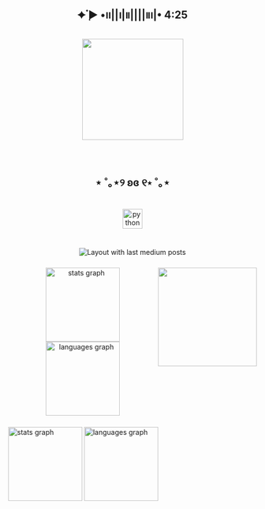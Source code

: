 <br clear="both">

<h2 align="center">✦ ๋࣭▶︎ •၊၊||၊|။||||။‌‌‌‌‌၊|• 4:25</h2>

###

<div align="center">
  <img height="205" src="https://i.pinimg.com/564x/7c/83/af/7c83af91aa32b3665f023f653c942377.jpg"  />
</div>

###

<br clear="both">

<h2 align="center">⋆ ˚｡⋆୨ ʚɞ ୧⋆ ˚｡⋆</h2>

###

<br clear="both">

<div align="center">
  <img src="https://cdn.jsdelivr.net/gh/devicons/devicon/icons/python/python-original.svg" height="40" alt="python logo"  />
</div>

###

<br clear="both">

<div align="center">
  <img src="https://github-read-medium-git-main.pahlevikun.vercel.app/latest?limit=4" alt="Layout with last medium posts"  />
</div>

###

<img align="right" height="200" src="https://i.pinimg.com/originals/a1/38/fe/a138fe4766e0ed99e1a221168ca3f180.gif"  />

###

<div align="center">
  <img src="https://github-readme-stats.vercel.app/api?username=sirius-sync&hide_title=false&hide_rank=false&show_icons=true&include_all_commits=true&count_private=true&disable_animations=false&theme=dracula&locale=en&hide_border=false&order=1" height="150" alt="stats graph"  />
  <img src="https://github-readme-stats.vercel.app/api/top-langs?username=sirius-sync&locale=en&hide_title=false&layout=compact&card_width=320&langs_count=5&theme=dracula&hide_border=false&order=2" height="150" alt="languages graph"  />
</div>

###
  <img src="https://github-readme-stats.vercel.app/api?username=sirius-sync&hide_title=false&hide_rank=false&show_icons=true&include_all_commits=true&count_private=true&disable_animations=false&theme=dracula&locale=en&hide_border=false&order=1" height="150" alt="stats graph"  />
  <img src="https://github-readme-stats.vercel.app/api/top-langs?username=sirius-sync&locale=en&hide_title=false&layout=compact&card_width=320&langs_count=5&theme=dracula&hide_border=false&order=2" height="150" alt="languages graph"  />
</div>

###
